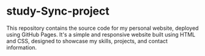 # study-Sync-project
This repository contains the source code for my personal website, deployed using GitHub Pages. It's a simple and responsive website built using HTML and  CSS,  designed to showcase my skills, projects, and contact information.
